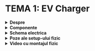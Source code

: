 # TEMA 1: EV Charger

<details>
  <summary> <b> Despre </b> </summary>

  ## Descrierea temei:
   - Aceasta tema simuleaza o statie de incarcare pentru un vehicul electric. Circuitul implementat foloseste mai multe LED-uri si butoane.
   - Circuitul contine un LED RGB ce reprezinta disponibilitatea statiei (verde - disponibil; rosu - incarcarea e activa)
   - De asemenea nivelul de incarcare al bateriei este reprezentat de 4 LED-uri:
     - primul LED -> 25%
     - al doilea LED -> 50%
     - al treilea LED -> 75%
     - al patrulea LED -> 100%
  
   - Incarcarea incepe prin apasarea butonului de START (apasarea acestui buton in timpul incarcarii nu face nimic)
   - Primul LED clipeste de 2 ori, iar a treia oara ramane aprins, cand in acelasi timp se trece la urmatorul LED care incepe si el sa clipeasca. Acest proces continua pana cand se ajunge la ultimul LED, care clipeste de 2 ori si se stinge
   - Fiecare LED clipeste timp de 3 secunde
   - Cand incarcarea a ajuns la final toate cele 4 LED-uri clipesc de 3 ori simultan, iar LED-ul RGB isi schimba inapoi culoarea din rosu in verde
   - Apasarea lunga a butonului de STOP (minim o secunda) opreste fortat procesul de incarcare prin animatia de la final (toate LED-urile clipesc de 3 ori simultan)
##
</details>


<details> 
  <summary><b>Componente</b></summary>
  
  ## Componentele folosite:
  - 4x LED-uri (pentru a simula procentul de încărcare)
  - 1x LED RGB (pentru starea de liber sau ocupat)
  - 2x Butoane (pentru start încărcare și stop încărcare)
  - 9x Rezistoare (7x 220ohm, 2x 1K)
  - Breadboard
  - Linii de legătură
    ##
</details>


<details>
  <summary> <b> Schema electrica </b> </summary>

  ## Schema electrica a circuitului implementat pe Tinkercad
  ![Mighty Kup-Curcan](https://github.com/user-attachments/assets/4649d0a3-51a5-43db-80a4-421e06e5231b)
  ##
</details>


<details>
  <summary> <b> Poze ale setup-ului fizic </b> </summary>
  
  ## Poze cu montajul implementat fizic:
  
![2](https://github.com/user-attachments/assets/57d52a8a-8b1a-4fb2-85a3-e7bd840ff5e4)
![1](https://github.com/user-attachments/assets/9ac6d843-cf6b-4d75-a876-5f470fc70938)
![5](https://github.com/user-attachments/assets/68046be3-143e-4fea-ac2c-671b0a263384)
![4](https://github.com/user-attachments/assets/2e1c19be-fc1a-423d-b72f-714b4565a49d)
![3](https://github.com/user-attachments/assets/e2b85a01-59a3-4292-8514-a3a8adf5d7bf)
##
</details>


<details>
  <summary> <b> Video cu montajul fizic </b> </summary>

  ## Link catre videoul ce arata functionalitatea montajului fizic:
  https://www.youtube.com/watch?v=eAE200TeHGY
  ##
</details>
